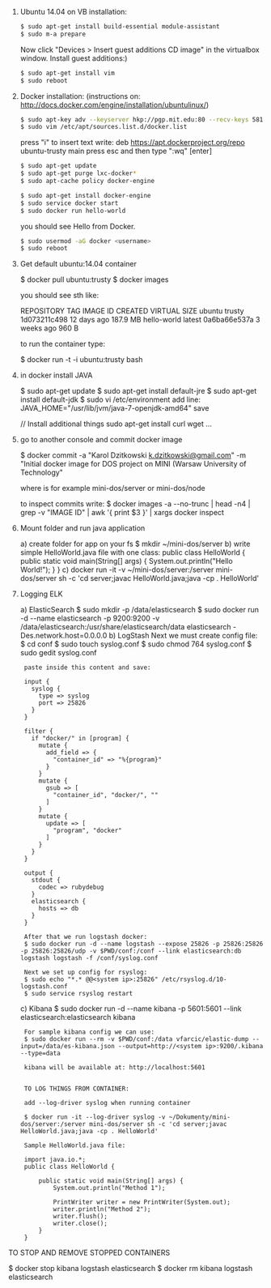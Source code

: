 1. Ubuntu 14.04 on VB installation:

   ```bash
   $ sudo apt-get install build-essential module-assistant
   $ sudo m-a prepare
   ```
   
   Now click "Devices > Insert guest additions CD image" in the virtualbox window.
   Install guest additions:)
	
   ```bash
   $ sudo apt-get install vim
   $ sudo reboot
   ```
2. Docker installation: (instructions on: http://docs.docker.com/engine/installation/ubuntulinux/)

   ```bash
   $ sudo apt-key adv --keyserver hkp://pgp.mit.edu:80 --recv-keys 58118E89F3A912897C070ADBF76221572C52609D
   $ sudo vim /etc/apt/sources.list.d/docker.list
   ```
   
   press "i" to insert text
   write: deb https://apt.dockerproject.org/repo ubuntu-trusty main
   press esc and then type ":wq" [enter]

   ```bash
   $ sudo apt-get update
   $ sudo apt-get purge lxc-docker*
   $ sudo apt-cache policy docker-engine
   ```
   ```bash
   $ sudo apt-get install docker-engine
   $ sudo service docker start
   $ sudo docker run hello-world
   ```

   you should see Hello from Docker.

   ```bash
   $ sudo usermod -aG docker <username>
   $ sudo reboot
   ```
3. Get default ubuntu:14.04 container

	$ docker pull ubuntu:trusty
	$ docker images

	you should see sth like:

	REPOSITORY          TAG                 IMAGE ID            CREATED             VIRTUAL SIZE
	ubuntu              trusty              1d073211c498        12 days ago         187.9 MB
	hello-world         latest              0a6ba66e537a        3 weeks ago         960 B

	to run the container type:

	$ docker run -t -i ubuntu:trusty bash

4. in docker install JAVA

	$ sudo apt-get update
	$ sudo apt-get install default-jre
	$ sudo apt-get install default-jdk
	$ sudo vi /etc/environment
	add line: JAVA_HOME="/usr/lib/jvm/java-7-openjdk-amd64"
	save

	// Install additional things
	sudo apt-get install curl wget ...

5. go to another console and commit docker image

	$ docker commit -a "Karol Dzitkowski <k.dzitkowski@gmail.com>" -m "Initial docker image for DOS project on MINI (Warsaw University of Technology" <image id> <repository name>

	where <repository name> is for example mini-dos/server or mini-dos/node

	to inspect commits write:
	$ docker images -a --no-trunc | head -n4 | grep -v "IMAGE ID" | awk '{ print $3 }' | xargs docker inspect

6. Mount folder and run java application

	a) create folder for app on your fs
		$ mkdir ~/mini-dos/server
	b) write simple HelloWorld.java file with one class:
		public class HelloWorld {
		    public static void main(String[] args) {
		        System.out.println("Hello World!");
		    }
		}
	c) docker run -it -v ~/mini-dos/server:/server mini-dos/server sh -c 'cd server;javac HelloWorld.java;java -cp . HelloWorld'

7. Logging ELK

	a) ElasticSearch
		$ sudo mkdir -p /data/elasticsearch
		$ sudo docker run -d --name elasticsearch -p 9200:9200 -v /data/elasticsearch:/usr/share/elasticsearch/data elasticsearch -Des.network.host=0.0.0.0
	b) LogStash
		Next we must create config file:
		$ cd conf
		$ sudo touch syslog.conf
		$ sudo chmod 764 syslog.conf
		$ sudo gedit syslog.conf

		paste inside this content and save:

		input {
		  syslog {
		    type => syslog
		    port => 25826
		  }
		}
		 
		filter {
		  if "docker/" in [program] {
		    mutate {
		      add_field => {
		        "container_id" => "%{program}"
		      }
		    }
		    mutate {
		      gsub => [
		        "container_id", "docker/", ""
		      ]
		    }
		    mutate {
		      update => [
		        "program", "docker"
		      ]
		    }
		  }
		}
		 
		output {
		  stdout {
		    codec => rubydebug
		  }
		  elasticsearch {
		    hosts => db
		  }
		}

		After that we run logstash docker:
		$ sudo docker run -d --name logstash --expose 25826 -p 25826:25826 -p 25826:25826/udp -v $PWD/conf:/conf --link elasticsearch:db logstash logstash -f /conf/syslog.conf

		Next we set up config for rsyslog:
		$ sudo echo "*.* @@<system ip>:25826" /etc/rsyslog.d/10-logstash.conf
		$ sudo service rsyslog restart

	c) Kibana
		$ sudo docker run -d --name kibana -p 5601:5601 --link elasticsearch:elasticsearch kibana
		
		For sample kibana config we can use:
		$ sudo docker run --rm -v $PWD/conf:/data vfarcic/elastic-dump --input=/data/es-kibana.json --output=http://<system ip>:9200/.kibana --type=data

		kibana will be available at: http://localhost:5601


		TO LOG THINGS FROM CONTAINER:

		add --log-driver syslog when running container

		$ docker run -it --log-driver syslog -v ~/Dokumenty/mini-dos/server:/server mini-dos/server sh -c 'cd server;javac HelloWorld.java;java -cp . HelloWorld'

		Sample HelloWorld.java file:

		import java.io.*;
		public class HelloWorld {

		    public static void main(String[] args) {
		        System.out.println("Method 1");

		        PrintWriter writer = new PrintWriter(System.out);
		        writer.println("Method 2");
		        writer.flush();
		        writer.close();
		    }
		}


TO STOP AND REMOVE STOPPED CONTAINERS

$ docker stop kibana logstash elasticsearch
$ docker rm kibana logstash elasticsearch
